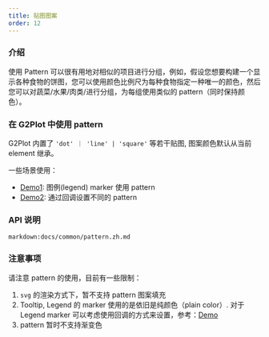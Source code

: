 ```yaml
---
title: 贴图图案
order: 12
---
```


### 介绍

使用 Pattern 可以很有用地对相似的项目进行分组，例如，假设您想要构建一个显示各种食物的饼图，您可以使用颜色比例尺为每种食物指定一种唯一的颜色，然后您可以对蔬菜/水果/肉类/进行分组，为每组使用类似的 pattern（同时保持颜色）。

### 在 G2Plot 中使用 pattern

G2Plot 内置了 `'dot' ｜ 'line' | 'square'` 等若干贴图, 图案颜色默认从当前 element 继承。

<playground path="plugin/pattern/demo/pie-pattern.ts" rid="pie-pattern"></playground>

一些场景使用：

- [Demo1](/zh/examples/plugin/pattern#legend-marker-with-pattern): 图例(legend) marker 使用 pattern
- [Demo2](/zh/examples/plugin/pattern#bar-pattern): 通过回调设置不同的 pattern


<!-- 补充 案例说明 和 案例 -->

### API 说明

`markdown:docs/common/pattern.zh.md`

### 注意事项

请注意 pattern 的使用，目前有一些限制：

1. `svg` 的渲染方式下，暂不支持 pattern 图案填充
2. Tooltip, Legend 的 marker 使用的是依旧是纯颜色（plain color）. 对于 Legend marker 可以考虑使用回调的方式来设置，参考：[Demo](/zh/examples/plugin/pattern#pie-pattern-callback)
3. pattern 暂时不支持渐变色